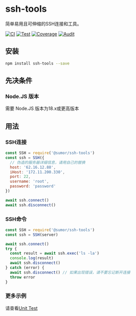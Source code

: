 # ssh-tools

简单易用且可伸缩的SSH连接和工具。

[![CI](https://github.com/sumor-cloud/ssh-tools/actions/workflows/ci.yml/badge.svg)](https://github.com/sumor-cloud/ssh-tools/actions/workflows/ci.yml)
[![Test](https://github.com/sumor-cloud/ssh-tools/actions/workflows/ut.yml/badge.svg)](https://github.com/sumor-cloud/ssh-tools/actions/workflows/ut.yml)
[![Coverage](https://github.com/sumor-cloud/ssh-tools/actions/workflows/coverage.yml/badge.svg)](https://github.com/sumor-cloud/ssh-tools/actions/workflows/coverage.yml)
[![Audit](https://github.com/sumor-cloud/ssh-tools/actions/workflows/audit.yml/badge.svg)](https://github.com/sumor-cloud/ssh-tools/actions/workflows/audit.yml)

## 安装

```bash
npm install ssh-tools --save
```

## 先决条件

### Node.JS 版本

需要 Node.JS 版本为18.x或更高版本

## 用法

### SSH连接

```javascript
const SSH = require('@sumor/ssh-tools')
const ssh = SSH({
  // 伪造的服务器详细信息，请用自己的替换
  host: '62.16.12.88',
  iHost: '172.11.200.330',
  port: 22,
  username: 'root',
  password: 'password'
})

await ssh.connect()
await ssh.disconnect()
```

### SSH命令

```javascript
const SSH = require('@sumor/ssh-tools')
const ssh = SSH(server)

await ssh.connect()
try {
  const result = await ssh.exec('ls -la')
  console.log(result)
  await ssh.disconnect()
} catch (error) {
  await ssh.disconnect() // 如果出现错误，请不要忘记断开连接
  throw error
}
```

### 更多示例

请查看[Unit Test](https://github.com/sumor-cloud/ssh-tools/tree/main/test)
